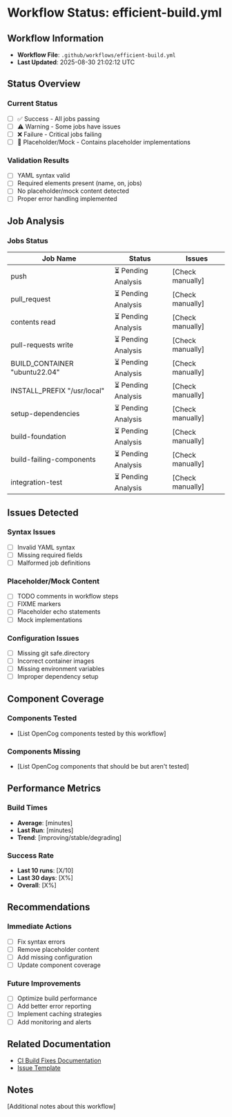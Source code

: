 # Workflow Status: efficient-build.yml

## Workflow Information
- **Workflow File**: `.github/workflows/efficient-build.yml`
- **Last Updated**: 2025-08-30 21:02:12 UTC

## Status Overview

### Current Status
- [ ] ✅ Success - All jobs passing
- [ ] ⚠️  Warning - Some jobs have issues
- [ ] ❌ Failure - Critical jobs failing
- [ ] 🚨 Placeholder/Mock - Contains placeholder implementations

### Validation Results
- [ ] YAML syntax valid
- [ ] Required elements present (name, on, jobs)
- [ ] No placeholder/mock content detected
- [ ] Proper error handling implemented

## Job Analysis

### Jobs Status
| Job Name | Status | Issues |
|----------|---------|---------|
| push | ⏳ Pending Analysis | [Check manually] |
| pull_request | ⏳ Pending Analysis | [Check manually] |
| contents read | ⏳ Pending Analysis | [Check manually] |
| pull-requests write | ⏳ Pending Analysis | [Check manually] |
| BUILD_CONTAINER "ubuntu22.04" | ⏳ Pending Analysis | [Check manually] |
| INSTALL_PREFIX "/usr/local" | ⏳ Pending Analysis | [Check manually] |
| setup-dependencies | ⏳ Pending Analysis | [Check manually] |
| build-foundation | ⏳ Pending Analysis | [Check manually] |
| build-failing-components | ⏳ Pending Analysis | [Check manually] |
| integration-test | ⏳ Pending Analysis | [Check manually] |

## Issues Detected

### Syntax Issues
- [ ] Invalid YAML syntax
- [ ] Missing required fields
- [ ] Malformed job definitions

### Placeholder/Mock Content
- [ ] TODO comments in workflow steps
- [ ] FIXME markers
- [ ] Placeholder echo statements
- [ ] Mock implementations

### Configuration Issues
- [ ] Missing git safe.directory
- [ ] Incorrect container images
- [ ] Missing environment variables
- [ ] Improper dependency setup

## Component Coverage

### Components Tested
- [List OpenCog components tested by this workflow]

### Components Missing
- [List OpenCog components that should be but aren't tested]

## Performance Metrics

### Build Times
- **Average**: [minutes]
- **Last Run**: [minutes]
- **Trend**: [improving/stable/degrading]

### Success Rate
- **Last 10 runs**: [X/10]
- **Last 30 days**: [X%]
- **Overall**: [X%]

## Recommendations

### Immediate Actions
- [ ] Fix syntax errors
- [ ] Remove placeholder content
- [ ] Add missing configuration
- [ ] Update component coverage

### Future Improvements
- [ ] Optimize build performance
- [ ] Add better error reporting
- [ ] Implement caching strategies
- [ ] Add monitoring and alerts

## Related Documentation
- [CI Build Fixes Documentation](../../CI-BUILD-FIXES.md)
- [Issue Template](../../.github/ISSUE_TEMPLATE/ci-build-failure.md)

## Notes
[Additional notes about this workflow]
